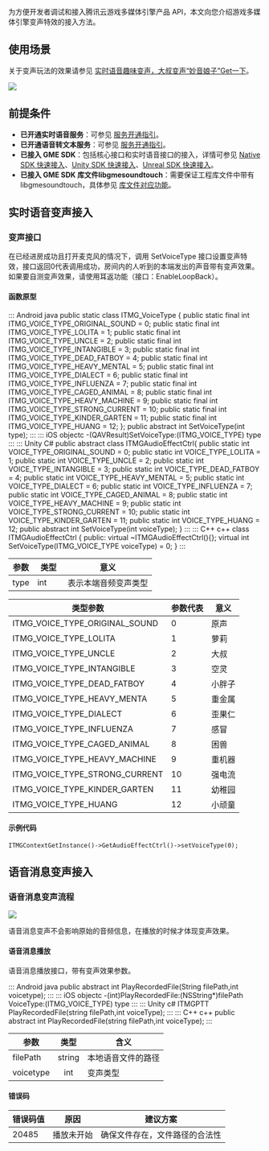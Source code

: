 

为方便开发者调试和接入腾讯云游戏多媒体引擎产品 API，本文向您介绍游戏多媒体引擎变声特效的接入方法。


## 使用场景
关于变声玩法的效果请参见 [实时语音趣味变声，大叔变声“妙音娘子”Get一下](https://cloud.tencent.com/developer/article/1165382)。

![](https://qcloudimg.tencent-cloud.cn/raw/d7d75633180f90d9357650a7d7493f4d.png)

## 前提条件

- **已开通实时语音服务**：可参见 [服务开通指引](https://cloud.tencent.com/document/product/607/10782)。
- **已开通语音转文本服务**：可参见 [服务开通指引](https://cloud.tencent.com/document/product/607/10782)。
- **已接入 GME SDK**：包括核心接口和实时语音接口的接入，详情可参见 [Native SDK 快速接入](https://cloud.tencent.com/document/product/607/56374)、[Unity SDK 快速接入](https://cloud.tencent.com/document/product/607/18248)、[Unreal SDK 快速接入](https://cloud.tencent.com/document/product/607/18267)。
- **已接入 GME SDK 库文件libgmesoundtouch**：需要保证工程库文件中带有 libgmesoundtouch，具体参见 [库文件对应功能](https://cloud.tencent.com/document/product/607/32535#.E5.BA.93.E6.96.87.E4.BB.B6.E5.AF.B9.E5.BA.94.E5.8A.9F.E8.83.BD)。

## 实时语音变声接入

### 变声接口
在已经进房成功且打开麦克风的情况下，调用 SetVoiceType 接口设置变声特效，接口返回0代表调用成功，房间内的人听到的本端发出的声音带有变声效果。如果要自测变声效果，请使用耳返功能（接口：EnableLoopBack）。

#### 函数原型  


<dx-codeblock>
::: Android java
    public static class ITMG_VoiceType {
        public static final int ITMG_VOICE_TYPE_ORIGINAL_SOUND = 0;
        public static final int ITMG_VOICE_TYPE_LOLITA = 1;   
        public static final int ITMG_VOICE_TYPE_UNCLE = 2;  
        public static final int ITMG_VOICE_TYPE_INTANGIBLE = 3; 
        public static final int ITMG_VOICE_TYPE_DEAD_FATBOY = 4; 
        public static final int ITMG_VOICE_TYPE_HEAVY_MENTAL = 5;
        public static final int ITMG_VOICE_TYPE_DIALECT = 6; 
        public static final int ITMG_VOICE_TYPE_INFLUENZA = 7;
        public static final int ITMG_VOICE_TYPE_CAGED_ANIMAL = 8; 
        public static final int ITMG_VOICE_TYPE_HEAVY_MACHINE = 9;
        public static final int ITMG_VOICE_TYPE_STRONG_CURRENT = 10;
        public static final int ITMG_VOICE_TYPE_KINDER_GARTEN = 11; 
        public static final int ITMG_VOICE_TYPE_HUANG = 12;
    };
    public abstract int SetVoiceType(int type);
:::
::: iOS objectc
-(QAVResult)SetVoiceType:(ITMG_VOICE_TYPE) type 
:::
::: Unity C#		
public abstract class ITMGAudioEffectCtrl{
	public static int VOICE_TYPE_ORIGINAL_SOUND = 0;
	public static int VOICE_TYPE_LOLITA = 1;		
	public static int VOICE_TYPE_UNCLE = 2;			
	public static int VOICE_TYPE_INTANGIBLE = 3;	
	public static int VOICE_TYPE_DEAD_FATBOY = 4;	
	public static int VOICE_TYPE_HEAVY_MENTAL = 5;	 
	public static int VOICE_TYPE_DIALECT = 6;		
	public static int VOICE_TYPE_INFLUENZA = 7;		
	public static int VOICE_TYPE_CAGED_ANIMAL = 8;	
	public static int VOICE_TYPE_HEAVY_MACHINE = 9;	
	public static int VOICE_TYPE_STRONG_CURRENT = 10;
	public static int VOICE_TYPE_KINDER_GARTEN = 11;
	public static int VOICE_TYPE_HUANG = 12;
	public abstract int SetVoiceType(int voiceType);
}
:::
::: C++ c++
class ITMGAudioEffectCtrl {
public:
    virtual ~ITMGAudioEffectCtrl(){};
    virtual int SetVoiceType(ITMG_VOICE_TYPE voiceType) = 0;
}
:::
</dx-codeblock>


|参数     | 类型         |意义|
| ------------- |:-------------:|-------------|
| type    |int                    |表示本端音频变声类型|


|类型参数     |参数代表|意义|
| ------------- |-------------|------------- |
| ITMG_VOICE_TYPE_ORIGINAL_SOUND  		|0	|原声		|
| ITMG_VOICE_TYPE_LOLITA    				|1	|萝莉			|
| ITMG_VOICE_TYPE_UNCLE  				|2	|大叔			|
| ITMG_VOICE_TYPE_INTANGIBLE    			|3	|空灵			|
| ITMG_VOICE_TYPE_DEAD_FATBOY  			|4	|小胖子			|
| ITMG_VOICE_TYPE_HEAVY_MENTA			|5	|重金属			|
| ITMG_VOICE_TYPE_DIALECT 				|6	|歪果仁	|
| ITMG_VOICE_TYPE_INFLUENZA 				|7	|感冒			|
| ITMG_VOICE_TYPE_CAGED_ANIMAL 			|8	|困兽			|
| ITMG_VOICE_TYPE_HEAVY_MACHINE		|9	|重机器			|
| ITMG_VOICE_TYPE_STRONG_CURRENT		|10	|强电流			|
| ITMG_VOICE_TYPE_KINDER_GARTEN			|11	|幼稚园			|
| ITMG_VOICE_TYPE_HUANG 					|12	|小顽童|

#### 示例代码  
```
ITMGContextGetInstance()->GetAudioEffectCtrl()->setVoiceType(0);
```


## 语音消息变声接入

### 语音消息变声流程
![](https://qcloudimg.tencent-cloud.cn/raw/7701c32bd15beabbd7182db3ede6bb06.png)

语音消息变声不会影响原始的音频信息，在播放的时候才体现变声效果。

#### 语音消息播放

语音消息播放接口，带有变声效果参数。

<dx-codeblock>
::: Android java
public abstract int PlayRecordedFile(String filePath,int voicetype);
:::
::: iOS objectc
-(int)PlayRecordedFile:(NSString*)filePath VoiceType:(ITMG_VOICE_TYPE) type
:::
::: Unity c#
ITMGPTT PlayRecordedFile(string filePath,int voiceType);
:::
::: C++ c++
public abstract int PlayRecordedFile(string filePath,int voiceType);
:::
</dx-codeblock>

| 参数      |  类型  | 含义                                                         |
| --------- | :----: | ------------------------------------------------------------ |
| filePath  | string | 本地语音文件的路径                                           |
| voicetype |  int   | 变声类型 |

#### 错误码

| 错误码值 | 原因       | 建议方案                       |
| -------- | ---------- | ------------------------------ |
| 20485    | 播放未开始 | 确保文件存在，文件路径的合法性 |
